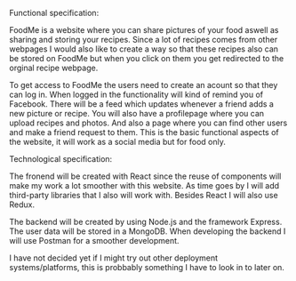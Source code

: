﻿Functional specification:


FoodMe is a website where you can share pictures of your food aswell as sharing and storing your recipes.
Since a lot of recipes comes from other webpages I would also like to create a way so that these recipes
also can be stored on FoodMe but when you click on them you get redirected to the orginal recipe webpage.

To get access to FoodMe the users need to create an acount so that they can log in. When logged in
the functionality will kind of remind you of Facebook. There will be a feed which updates whenever
a friend adds a new picture or recipe. You will also have a profilepage where you can upload recipes and 
photos. And also a page where you can find other users and make a friend request to them. This
is the basic functional aspects of the website, it will work as a social media but for food only.

Technological specification:


The fronend will be created with React since the reuse of components will make my work
a lot smoother with this website. As time goes by I will add third-party libraries that 
I also will work with. Besides React I will also use Redux.

The backend will be created by using Node.js and the framework Express. The user data will be stored
in a MongoDB. When developing the backend I will use Postman for a smoother development.

I have not decided yet if I might try out other deployment systems/platforms, this is probbably
something I have to look in to later on.
